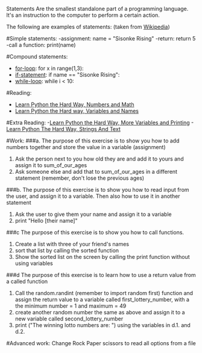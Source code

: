 Statements Are the smallest standalone part of a programming language. It's an instruction to the computer to perform a certain action. 

The following are examples of statements: (taken from [Wikipedia](https://en.wikipedia.org/wiki/Statement_(computer_science)))

#Simple statements:
-assignment: name = "Sisonke Rising"
-return: return 5
-call a function: print(name)

#Compound statements:
- [for-loop](https://learnpythonthehardway.org/book/ex32.html): for x in range(1,3):
- [if-statement](https://learnpythonthehardway.org/book/ex30.html): if name == "Sisonke Rising":
- [while-loop](https://learnpythonthehardway.org/book/ex33.html): while i < 10: 

#Reading:
- [Learn Python the Hard Way, Numbers and Math](https://learnpythonthehardway.org/book/ex3.html)
- [Learn Python the Hard way, Variables and Names](https://learnpythonthehardway.org/book/ex4.html)


#Extra Reading:
-[Learn Python the Hard Way, More Variables and Printing](https://learnpythonthehardway.org/book/ex5.html)
-[Learn Python The Hard Way, Strings And Text](https://learnpythonthehardway.org/book/ex6.html)


#Work:
###a. The purpose of this exercise is to show you how to add numbers together and store the value in a variable (assignment)
1. Ask the person next to you how old they are and add it to yours and assign it to sum_of_our_ages
2. Ask someone else and add that to sum_of_our_ages in a different statement (remember, don't lose the previous ages)

###b. The purpose of this exercise is to show you how to read input from the user, and assign it to a variable. Then also how to use it in another statement
1. Ask the user to give them your name and assign it to a variable
2. print "Hello [their name]"

###c The purpose of this exercise is to show you how to call functions.
1. Create a list with three of your friend's names
2. sort that list by calling the sorted function
3. Show the sorted list on the screen by calling the print function without using variables

###d The purpose of this exercise is to learn how to use a return value from a called function
1. Call the random.randint (remember to import random first) function and assign the return value to a variable called first_lottery_number, with a the minimum number = 1 and maximum = 49
2. create another random number the same as above and assign it to a new variable called second_lottery_number
3. print ("The winning lotto numbers are: ") using the variables in d.1. and d.2.

#Advanced work:
Change Rock Paper scissors to read all options from a file
